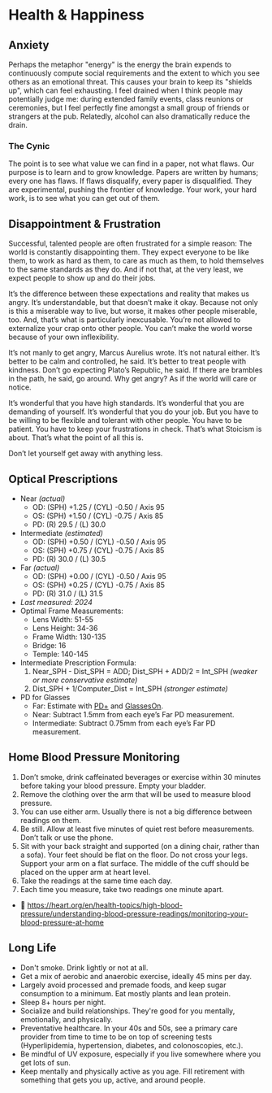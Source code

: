# Health & Happiness

## Anxiety
Perhaps the metaphor "energy" is the energy the brain expends to continuously compute social requirements and the extent to which you see others as an emotional threat. This causes your brain to keep its "shields up", which can feel exhausting. I feel drained when I think people may potentially judge me: during extended family events, class reunions or ceremonies, but I feel perfectly fine amongst a small group of friends or strangers at the pub. Relatedly, alcohol can also dramatically reduce the drain.

### The Cynic
The point is to see what value we can find in a paper, not what flaws. Our purpose is to learn and to grow knowledge. Papers are written by humans; every one has flaws. If flaws disqualify, every paper is disqualified. They are experimental, pushing the frontier of knowledge. Your work, your hard work, is to see what you can get out of them.

## Disappointment & Frustration
Successful, talented people are often frustrated for a simple reason: The world is constantly disappointing them. They expect everyone to be like them, to work as hard as them, to care as much as them, to hold themselves to the same standards as they do. And if not that, at the very least, we expect people to show up and do their jobs.

It’s the difference between these expectations and reality that makes us angry. It’s understandable, but that doesn’t make it okay. Because not only is this a miserable way to live, but worse, it makes other people miserable, too. And, that’s what is particularly inexcusable. You’re not allowed to externalize your crap onto other people. You can’t make the world worse because of your own inflexibility.

It’s not manly to get angry, Marcus Aurelius wrote. It’s not natural either. It’s better to be calm and controlled, he said. It’s better to treat people with kindness. Don’t go expecting Plato’s Republic, he said. If there are brambles in the path, he said, go around. Why get angry? As if the world will care or notice.

It’s wonderful that you have high standards. It’s wonderful that you are demanding of yourself. It’s wonderful that you do your job. But you have to be willing to be flexible and tolerant with other people. You have to be patient. You have to keep your frustrations in check. That’s what Stoicism is about. That’s what the point of all this is.

Don’t let yourself get away with anything less.  

## Optical Prescriptions
* Near *(actual)*
	* OD: (SPH) +1.25 / (CYL) -0.50 / Axis 95
	* OS: (SPH) +1.50 / (CYL) -0.75 / Axis 85
	* PD: (R) 29.5 / (L) 30.0
* Intermediate *(estimated)*
	* OD: (SPH) +0.50 / (CYL) -0.50 / Axis 95
	* OS: (SPH) +0.75 / (CYL) -0.75 / Axis 85
	* PD: (R) 30.0 / (L) 30.5
* Far *(actual)*
	* OD: (SPH) +0.00 / (CYL) -0.50 / Axis 95
	* OS: (SPH) +0.25 / (CYL) -0.75 / Axis 85
	* PD: (R) 31.0 / (L) 31.5
* *Last measured: 2024*
* Optimal Frame Measurements:
	* Lens Width: 51-55
	* Lens Height: 34-36
	* Frame Width: 130-135
	* Bridge: 16
	* Temple: 140-145
* Intermediate Prescription Formula:
	1. Near_SPH - Dist_SPH = ADD; Dist_SPH + ADD/2 = Int_SPH *(weaker or more conservative estimate)*
	2. Dist_SPH + 1/Computer_Dist = Int_SPH *(stronger estimate)*
* PD for Glasses
	* Far: Estimate with [PD+](https://apps.apple.com/us/app/pd-easy-pupillary-distance/id1560353383) and [GlassesOn](https://apps.apple.com/us/app/glasseson/id1153638659).
	* Near: Subtract 1.5mm from each eye’s Far PD measurement.
	* Intermediate: Subtract 0.75mm from each eye’s Far PD measurement.

## Home Blood Pressure Monitoring
1. Don’t smoke, drink caffeinated beverages or exercise within 30 minutes before taking your blood pressure. Empty your bladder.
2. Remove the clothing over the arm that will be used to measure blood pressure.
3. You can use either arm. Usually there is not a big difference between readings on them.
4. Be still. Allow at least five minutes of quiet rest before measurements. Don’t talk or use the phone.
5. Sit with your back straight and supported (on a dining chair, rather than a sofa). Your feet should be flat on the floor. Do not cross your legs. Support your arm on a flat surface. The middle of the cuff should be placed on the upper arm at heart level.
6. Take the readings at the same time each day.
7. Each time you measure, take two readings one minute apart.
* 🔗 https://heart.org/en/health-topics/high-blood-pressure/understanding-blood-pressure-readings/monitoring-your-blood-pressure-at-home

## Long Life
* Don't smoke. Drink lightly or not at all.
* Get a mix of aerobic and anaerobic exercise, ideally 45 mins per day.
* Largely avoid processed and premade foods, and keep sugar consumption to a minimum. Eat mostly plants and lean protein.
* Sleep 8+ hours per night.
* Socialize and build relationships. They're good for you mentally, emotionally, and physically.
* Preventative healthcare. In your 40s and 50s, see a primary care provider from time to time to be on top of screening tests (Hyperlipidemia, hypertension, diabetes, and colonoscopies, etc.).
* Be mindful of UV exposure, especially if you live somewhere where you get lots of sun.
* Keep mentally and physically active as you age. Fill retirement with something that gets you up, active, and around people.

